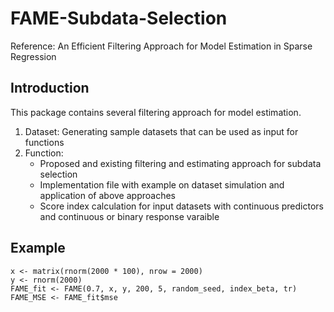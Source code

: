 # FAME-Subdata-Selection

Reference: An Efficient Filtering Approach for Model Estimation in Sparse Regression

## Introduction
This package contains several filtering approach for model estimation. 
1. Dataset: Generating sample datasets that can be used as input for functions 
2. Function: 
    - Proposed and existing filtering and estimating approach for subdata selection
    - Implementation file with example on dataset simulation and application of above approaches
    - Score index calculation for input datasets with continuous predictors and continuous or binary response varaible

## Example
```
x <- matrix(rnorm(2000 * 100), nrow = 2000)
y <- rnorm(2000)
FAME_fit <- FAME(0.7, x, y, 200, 5, random_seed, index_beta, tr)
FAME_MSE <- FAME_fit$mse
```


